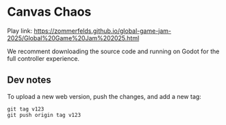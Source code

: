 # Canvas Chaos

Play link: https://zommerfelds.github.io/global-game-jam-2025/Global%20Game%20Jam%202025.html

We recomment downloading the source code and running on Godot for the full controller experience.

## Dev notes

To upload a new web version, push the changes, and add a new tag:
	
```
git tag v123
git push origin tag v123
```
